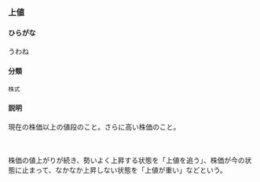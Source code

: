 <div style="display:none;">

## [あ行](securities-terms?id=あ行)

</div>

### 上値

#### ひらがな

うわね

#### 分類

`株式`

#### 説明

現在の株価以上の値段のこと。さらに高い株価のこと。
　　　　　　　　　    
株価の値上がりが続き、勢いよく上昇する状態を「上値を追う」、株価が今の状態に止まって、なかなか上昇しない状態を「上値が重い」などという。

<div style="display:none;">

## [か行](securities-terms?id=か行)
## [さ行](securities-terms?id=さ行)
## [た行](securities-terms?id=た行)
## [な行](securities-terms?id=な行)
## [は行](securities-terms?id=は行)
## [ま行](securities-terms?id=ま行)
## [や行](securities-terms?id=や行)
## [ら行](securities-terms?id=ら行)
## [わ行](securities-terms?id=わ行)
## [英数字・記号](securities-terms?id=英数字・記号)

</div>

